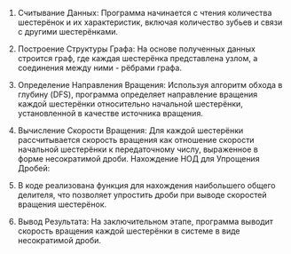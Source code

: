 1. Считывание Данных:
Программа начинается с чтения количества шестерёнок и их характеристик, 
включая количество зубьев и связи с другими шестерёнками.

2. Построение Структуры Графа:
На основе полученных данных строится граф, где каждая шестерёнка представлена узлом, 
а соединения между ними - рёбрами графа.

3. Определение Направления Вращения:
Используя алгоритм обхода в глубину (DFS), программа определяет направление вращения 
каждой шестерёнки относительно начальной шестерёнки, установленной в качестве источника вращения.

4. Вычисление Скорости Вращения:
Для каждой шестерёнки рассчитывается скорость вращения как отношение скорости начальной шестерёнки
к передаточному числу, выраженное в форме несократимой дроби.
Нахождение НОД для Упрощения Дробей:

5. В коде реализована функция для нахождения наибольшего общего делителя, что 
позволяет упростить дроби при выводе скоростей вращения шестерёнок.

6. Вывод Результата:
На заключительном этапе, программа выводит скорость вращения каждой шестерёнки в системе 
в виде несократимой дроби.